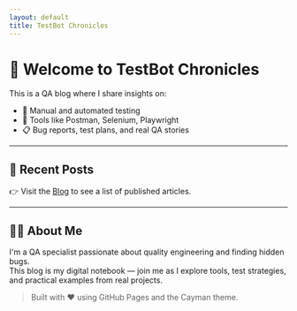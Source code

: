 ```yaml
---
layout: default
title: TestBot Chronicles
---
```


# 👋 Welcome to TestBot Chronicles

This is a QA blog where I share insights on:

- 🐞 Manual and automated testing
- 🔧 Tools like Postman, Selenium, Playwright
- 📋 Bug reports, test plans, and real QA stories

---

## 📝 Recent Posts

👉 Visit the [Blog](./blog) to see a list of published articles.

---

## 👩‍💻 About Me

I'm a QA specialist passionate about quality engineering and finding hidden bugs.  
This blog is my digital notebook — join me as I explore tools, test strategies, and practical examples from real projects.

> Built with ❤️ using GitHub Pages and the Cayman theme.
